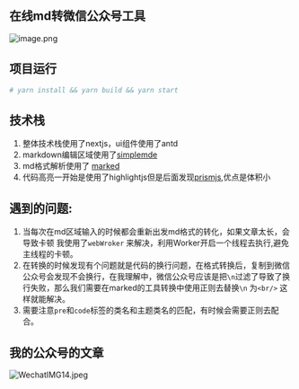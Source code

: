 ## 在线md转微信公众号工具

![image.png](https://cdn.nlark.com/yuque/0/2020/png/276215/1602056479155-71184f96-f85e-4c03-9973-d7c4d865edfb.png#align=left&display=inline&height=536&margin=%5Bobject%20Object%5D&name=image.png&originHeight=1072&originWidth=2788&size=279737&status=done&style=none&width=1394)

## 项目运行

```bash
# yarn install && yarn build && yarn start
```
## 技术栈

1. 整体技术栈使用了nextjs，ui组件使用了antd
2. markdown编辑区域使用了[simplemde](https://github.com/sparksuite/simplemde-markdown-editor)
3. md格式解析使用了 [marked](https://github.com/markedjs/marked)
4. 代码高亮一开始是使用了highlightjs但是后面发现[prismjs](https://github.com/PrismJS/prism),优点是体积小

## 遇到的问题:

1. 当每次在md区域输入的时候都会重新出发md格式的转化，如果文章太长，会导致卡顿 我使用了`webWroker` 来解决，利用Worker开启一个线程去执行,避免主线程的卡顿。
2. 在转换的时候发现有个问题就是代码的换行问题，在格式转换后，复制到微信公众号会发现不会换行，在我理解中，微信公众号应该是把`\n`过滤了导致了换行失败，那么我们需要在marked的工具转换中使用正则去替换`\n` 为`<br/>` 这样就能解决。
3. 需要注意`pre`和`code`标签的类名和主题类名的匹配，有时候会需要正则去配合。


## 我的公众号的文章

![WechatIMG14.jpeg](https://cdn.nlark.com/yuque/0/2020/jpeg/276215/1602055084542-144d327b-5f73-4517-b816-7a87ed31ad3b.jpeg#align=left&display=inline&height=350&margin=%5Bobject%20Object%5D&name=WechatIMG14.jpeg&originHeight=776&originWidth=748&size=44892&status=done&style=none&width=337)
